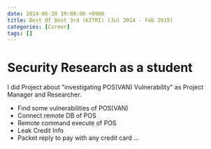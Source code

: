 ```yaml
---
date: 2014-06-30 19:09:00 +0900
title: Best Of Best 3rd (KITRI) (Jul 2014 - Feb 2015)
categories: [Career]
tags: []
---
```


# Security Research as a student

I did Project about "investigating POS(VAN) Vulnerability" as Project Manager and Researcher.

- Find some vulnerabilities of POS(VAN)
- Connect remote DB of POS
- Remote command execute of POS
- Leak Credit Info
- Packet reply to pay with any credit card ...